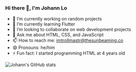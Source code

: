### Hi there 👋, I'm Johann Lo

- 🔭 I’m currently working on random projects
- 🌱 I’m currently learning Flutter
- 👯 I’m looking to collaborate on web development projects
- 💬 Ask me about HTML, CSS, and JavaScript
- 📫 How to reach me: imtrollmastr@thesunbeaming.co
- 😄 Pronouns: he/him
- ⚡ Fun fact: I started programming HTML at 4 years old

![Johann's GitHub stats](https://github-readme-stats.vercel.app/api?username=johannlo2013&show_icons=true&theme=radical)
